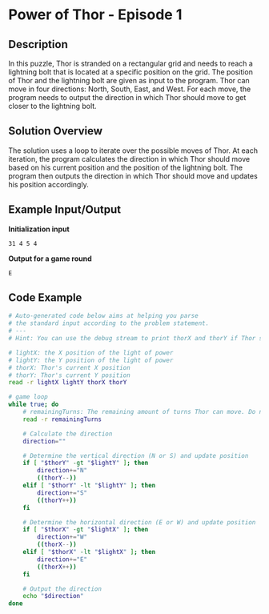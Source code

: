 # Power of Thor - Episode 1

## Description

In this puzzle, Thor is stranded on a rectangular grid and needs to reach a lightning bolt that is located at a specific position on the grid. The position of Thor and the lightning bolt are given as input to the program. Thor can move in four directions: North, South, East, and West. For each move, the program needs to output the direction in which Thor should move to get closer to the lightning bolt.

## Solution Overview

The solution uses a loop to iterate over the possible moves of Thor. At each iteration, the program calculates the direction in which Thor should move based on his current position and the position of the lightning bolt. The program then outputs the direction in which Thor should move and updates his position accordingly.

## Example Input/Output

**Initialization input**

```
31 4 5 4
```

**Output for a game round**

```
E
```

## Code Example

```bash
# Auto-generated code below aims at helping you parse
# the standard input according to the problem statement.
# ---
# Hint: You can use the debug stream to print thorX and thorY if Thor seems not to follow your orders.

# lightX: the X position of the light of power
# lightY: the Y position of the light of power
# thorX: Thor's current X position
# thorY: Thor's current Y position
read -r lightX lightY thorX thorY

# game loop
while true; do
    # remainingTurns: The remaining amount of turns Thor can move. Do not remove this line.
    read -r remainingTurns

    # Calculate the direction
    direction=""

    # Determine the vertical direction (N or S) and update position
    if [ "$thorY" -gt "$lightY" ]; then
        direction+="N"
        ((thorY--))
    elif [ "$thorY" -lt "$lightY" ]; then
        direction+="S"
        ((thorY++))
    fi

    # Determine the horizontal direction (E or W) and update position
    if [ "$thorX" -gt "$lightX" ]; then
        direction+="W"
        ((thorX--))
    elif [ "$thorX" -lt "$lightX" ]; then
        direction+="E"
        ((thorX++))
    fi

    # Output the direction
    echo "$direction"
done
```
